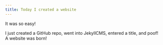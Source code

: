 ```yaml
---
title: Today I created a website
---
```

It was so easy!

I just created a GitHub repo, went into JekyllCMS, entered a title, and poof! A
website was born!
